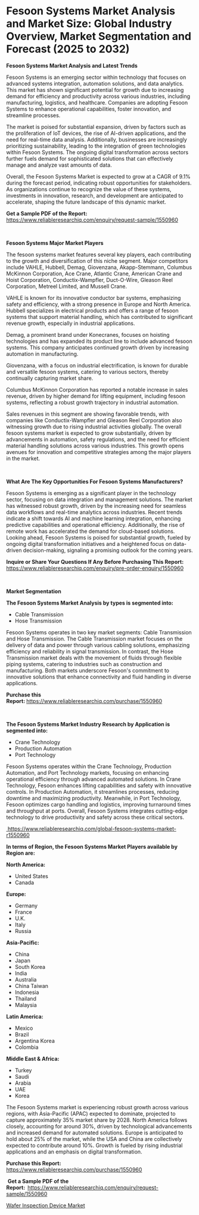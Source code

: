 <p><h1>Fesoon Systems Market Analysis and Market Size: Global Industry Overview, Market Segmentation and Forecast (2025 to 2032)</h1></p><p><strong>Fesoon Systems Market Analysis and Latest Trends</strong></p>
<p><p>Fesoon Systems is an emerging sector within technology that focuses on advanced systems integration, automation solutions, and data analytics. This market has shown significant potential for growth due to increasing demand for efficiency and productivity across various industries, including manufacturing, logistics, and healthcare. Companies are adopting Fesoon Systems to enhance operational capabilities, foster innovation, and streamline processes.</p><p>The market is poised for substantial expansion, driven by factors such as the proliferation of IoT devices, the rise of AI-driven applications, and the need for real-time data analysis. Additionally, businesses are increasingly prioritizing sustainability, leading to the integration of green technologies within Fesoon Systems. The ongoing digital transformation across sectors further fuels demand for sophisticated solutions that can effectively manage and analyze vast amounts of data.</p><p>Overall, the Fesoon Systems Market is expected to grow at a CAGR of 9.1% during the forecast period, indicating robust opportunities for stakeholders. As organizations continue to recognize the value of these systems, investments in innovation, research, and development are anticipated to accelerate, shaping the future landscape of this dynamic market.</p></p>
<p><strong>Get a Sample PDF of the Report:&nbsp;</strong> <a href="https://www.reliableresearchiq.com/enquiry/request-sample/1550960?utm_campaign=3524&utm_medium=2&utm_source=Github&utm_content=ia&utm_term=11042025&utm_id=fesoon-systems">https://www.reliableresearchiq.com/enquiry/request-sample/1550960</a></p>
<p>&nbsp;</p>
<p><strong>Fesoon Systems Major Market Players</strong></p>
<p><p>The fesoon systems market features several key players, each contributing to the growth and diversification of this niche segment. Major competitors include VAHLE, Hubbell, Demag, Giovenzana, Akapp-Stemmann, Columbus McKinnon Corporation, Ace Crane, Atlantic Crane, American Crane and Hoist Corporation, Conductix-Wampfler, Duct-O-Wire, Gleason Reel Corporation, Metreel Limited, and Mussell Crane.</p><p>VAHLE is known for its innovative conductor bar systems, emphasizing safety and efficiency, with a strong presence in Europe and North America. Hubbell specializes in electrical products and offers a range of fesoon systems that support material handling, which has contributed to significant revenue growth, especially in industrial applications.</p><p>Demag, a prominent brand under Konecranes, focuses on hoisting technologies and has expanded its product line to include advanced fesoon systems. This company anticipates continued growth driven by increasing automation in manufacturing.</p><p>Giovenzana, with a focus on industrial electrification, is known for durable and versatile fesoon systems, catering to various sectors, thereby continually capturing market share. </p><p>Columbus McKinnon Corporation has reported a notable increase in sales revenue, driven by higher demand for lifting equipment, including fesoon systems, reflecting a robust growth trajectory in industrial automation.</p><p>Sales revenues in this segment are showing favorable trends, with companies like Conductix-Wampfler and Gleason Reel Corporation also witnessing growth due to rising industrial activities globally. The overall fesoon systems market is expected to grow substantially, driven by advancements in automation, safety regulations, and the need for efficient material handling solutions across various industries. This growth opens avenues for innovation and competitive strategies among the major players in the market.</p></p>
<p>&nbsp;</p>
<p><strong>What Are The Key Opportunities For Fesoon Systems Manufacturers?</strong></p>
<p><p>Fesoon Systems is emerging as a significant player in the technology sector, focusing on data integration and management solutions. The market has witnessed robust growth, driven by the increasing need for seamless data workflows and real-time analytics across industries. Recent trends indicate a shift towards AI and machine learning integration, enhancing predictive capabilities and operational efficiency. Additionally, the rise of remote work has accelerated the demand for cloud-based solutions. Looking ahead, Fesoon Systems is poised for substantial growth, fueled by ongoing digital transformation initiatives and a heightened focus on data-driven decision-making, signaling a promising outlook for the coming years.</p></p>
<p><strong>Inquire or Share Your Questions If Any Before Purchasing This Report:</strong> <a href="https://www.reliableresearchiq.com/enquiry/pre-order-enquiry/1550960?utm_campaign=3524&utm_medium=2&utm_source=Github&utm_content=ia&utm_term=11042025&utm_id=fesoon-systems">https://www.reliableresearchiq.com/enquiry/pre-order-enquiry/1550960</a></p>
<p>&nbsp;</p>
<p><strong>Market Segmentation</strong></p>
<p><strong>The Fesoon Systems Market Analysis by types is segmented into:</strong></p>
<p><ul><li>Cable Transmission</li><li>Hose Transmission</li></ul></p>
<p><p>Fesoon Systems operates in two key market segments: Cable Transmission and Hose Transmission. The Cable Transmission market focuses on the delivery of data and power through various cabling solutions, emphasizing efficiency and reliability in signal transmission. In contrast, the Hose Transmission market deals with the movement of fluids through flexible piping systems, catering to industries such as construction and manufacturing. Both markets underscore Fesoon's commitment to innovative solutions that enhance connectivity and fluid handling in diverse applications.</p></p>
<p><strong>Purchase this Report:&nbsp;</strong><a href="https://www.reliableresearchiq.com/purchase/1550960?utm_campaign=3524&utm_medium=2&utm_source=Github&utm_content=ia&utm_term=11042025&utm_id=fesoon-systems">https://www.reliableresearchiq.com/purchase/1550960</a></p>
<p>&nbsp;</p>
<p><strong>The Fesoon Systems Market Industry Research by Application is segmented into:</strong></p>
<p><ul><li>Crane Technology</li><li>Production Automation</li><li>Port Technology</li></ul></p>
<p><p>Fesoon Systems operates within the Crane Technology, Production Automation, and Port Technology markets, focusing on enhancing operational efficiency through advanced automated solutions. In Crane Technology, Fesoon enhances lifting capabilities and safety with innovative controls. In Production Automation, it streamlines processes, reducing downtime and maximizing productivity. Meanwhile, in Port Technology, Fesoon optimizes cargo handling and logistics, improving turnaround times and throughput at ports. Overall, Fesoon Systems integrates cutting-edge technology to drive productivity and safety across these critical sectors.</p></p>
<p><a href="https://www.reliableresearchiq.com/global-fesoon-systems-market-r1550960?utm_campaign=3524&utm_medium=2&utm_source=Github&utm_content=ia&utm_term=11042025&utm_id=fesoon-systems">&nbsp;https://www.reliableresearchiq.com/global-fesoon-systems-market-r1550960</a></p>
<p><strong>In terms of Region, the Fesoon Systems Market Players available by Region are:</strong></p>
<p>
    <p> <strong> North America: </strong>
        <ul>
            <li>United States</li>
            <li>Canada</li>
        </ul>
        </p> 
    <p> <strong> Europe: </strong>
        <ul>
            <li>Germany</li>
            <li>France</li>
            <li>U.K.</li>
            <li>Italy</li>
            <li>Russia</li>
        </ul>
        </p> 
    <p> <strong> Asia-Pacific: </strong>
        <ul>
            <li>China</li>
            <li>Japan</li>
            <li>South Korea</li>
            <li>India</li>
            <li>Australia</li>
            <li>China Taiwan</li>
            <li>Indonesia</li>
            <li>Thailand</li>
            <li>Malaysia</li>
        </ul>
        </p> 
    <p> <strong> Latin America: </strong>
        <ul>
            <li>Mexico</li>
            <li>Brazil</li>
            <li>Argentina Korea</li>
            <li>Colombia</li>
        </ul>
        </p> 
    <p> <strong> Middle East & Africa: </strong>
        <ul>
            <li>Turkey</li>
            <li>Saudi</li>
            <li>Arabia</li>
            <li>UAE</li>
            <li>Korea</li>
        </ul>
    </p>
    </p>
<p><p>The Fesoon Systems market is experiencing robust growth across various regions, with Asia-Pacific (APAC) expected to dominate, projected to capture approximately 35% market share by 2028. North America follows closely, accounting for around 30%, driven by technological advancements and increased demand for automated solutions. Europe is anticipated to hold about 25% of the market, while the USA and China are collectively expected to contribute around 10%. Growth is fueled by rising industrial applications and an emphasis on digital transformation.</p></p>
<p><strong>Purchase this Report: </strong><a href="https://www.reliableresearchiq.com/purchase/1550960?utm_campaign=3524&utm_medium=2&utm_source=Github&utm_content=ia&utm_term=11042025&utm_id=fesoon-systems">https://www.reliableresearchiq.com/purchase/1550960</a></p>
<p>&nbsp;<strong>Get a Sample PDF of the Report:&nbsp;&nbsp;</strong><a href="https://www.reliableresearchiq.com/enquiry/request-sample/1550960?utm_campaign=3524&utm_medium=2&utm_source=Github&utm_content=ia&utm_term=11042025&utm_id=fesoon-systems">https://www.reliableresearchiq.com/enquiry/request-sample/1550960</a></p>
<p><strong></strong></p>
<p><p><a href="https://github.com/hoganemken50/Market-Research-Report-List-1/blob/main/wafer-inspection-device-market.md?utm_campaign=3524&utm_medium=2&utm_source=Github&utm_content=ia&utm_term=11042025&utm_id=fesoon-systems">Wafer Inspection Device Market</a></p></p>
